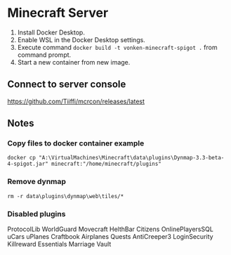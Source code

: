 # Minecraft Server #
1. Install Docker Desktop.
2. Enable WSL in the Docker Desktop settings.
3. Execute command `docker build -t vonken-minecraft-spigot .` from command prompt.
4. Start a new container from new image.

## Connect to server console ##
https://github.com/Tiiffi/mcrcon/releases/latest

## Notes ##
### Copy files to docker container example ###
```
docker cp "A:\VirtualMachines\Minecraft\data\plugins\Dynmap-3.3-beta-4-spigot.jar" minecraft:"/home/minecraft/plugins"
```

### Remove dynmap ###
```
rm -r data\plugins\dynmap\web\tiles/*
```

### Disabled plugins ###
ProtocolLib
WorldGuard
Movecraft 
HelthBar
Citizens
OnlinePlayersSQL
uCars
uPlanes
Craftbook
Airplanes
Quests
AntiCreeper3 
LoginSecurity
Killreward
Essentials
Marriage
Vault
